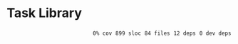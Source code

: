 # Task Library


<p align="right">
    <code>0% cov</code>&nbsp;
    <code>899 sloc</code>&nbsp;
    <code>84 files</code>&nbsp;
    <code>12 deps</code>&nbsp;
    <code>0 dev deps</code>
</p>



<!-- START doctoc -->
<!-- END doctoc -->
